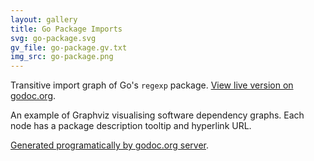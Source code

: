 ```yaml
---
layout: gallery
title: Go Package Imports
svg: go-package.svg
gv_file: go-package.gv.txt
img_src: go-package.png
---
```


Transitive import graph of Go's `regexp` package. [View live version on godoc.org](https://godoc.org/regexp?import-graph).

An example of Graphviz visualising software dependency graphs. Each node has a
package description tooltip and hyperlink URL.

[Generated programatically by godoc.org server](https://github.com/golang/gddo/blob/721e228c7686d830b5decc691a4dc7e6a6e94888/gddo-server/graph.go#L34).
